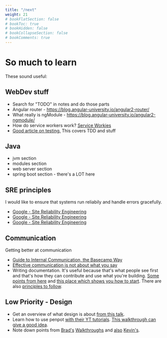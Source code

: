 ```yaml
---
title: "/next"
weight: 21
# bookFlatSection: false
# bookToc: true
# bookHidden: false
# bookCollapseSection: false
# bookComments: true
---
```

# So much to learn
These sound useful:

## WebDev stuff
* Search for "TODO" in notes and do those parts
* Angular router - <https://blog.angular-university.io/angular2-router/>
* What really is ngModule - <https://blog.angular-university.io/angular2-ngmodule/>
* How do service workers work? [Service Workies](https://serviceworkies.com/)
* [Good article on testing.](https://www.freecodecamp.org/news/test-driven-development-tutorial-how-to-test-javascript-and-reactjs-app/) This covers TDD and stuff

## Java
* jvm section
* modules section
* web server section
* spring boot section - there's a LOT here

## SRE principles
I would like to ensure that systems run reliabily and handle errors gracefully.
* [Google - Site Reliability Engineering](https://sre.google/sre-book/embracing-risk/)
* [Google - Site Reliability Engineering](https://sre.google/sre-book/eliminating-toil/)
* [Google - Site Reliability Engineering](https://sre.google/sre-book/simplicity/)

## Communication
Getting better at communication
* [Guide to Internal Communication, the Basecamp Way](https://basecamp.com/guides/how-we-communicate)
* [Effective communication is not about what you say](https://github.com/readme/guides/effective-communication)
* Writing documentation. It's useful because that's what people see first and that's how they can contribute
and use what you're building. [Some points from here](https://www.freecodecamp.org/news/how-to-write-good-documentation/) and [this place which shows you how to start](https://www.writethedocs.org/guide/writing/beginners-guide-to-docs/). There are also [principles to follow](https://www.writethedocs.org/guide/writing/docs-principles/).

## Low Priority - Design
* Get an overview of what design is about [from this talk](https://www.youtube.com/watch?v=FBUJYEQ7OGY).
* Learn how to use penpot [with their YT tutorials](https://www.youtube.com/watch?v=MpINco5nWw4&list=PLgcCPfOv5v57cJS0im5FYFwbsu6X5mkNq). [This walkthrough can give a good idea](https://www.youtube.com/watch?v=KUg3xIFWK_g).
* Note down points from [Brad's](https://www.youtube.com/watch?v=XsEnj-1hG2o) [Walkthroughs](https://www.youtube.com/watch?v=moBhzSC455o) and [also](https://www.youtube.com/watch?v=KYFwcIRx16g) [Kevin's](https://www.youtube.com/watch?v=RhLMEdiKuMg).
